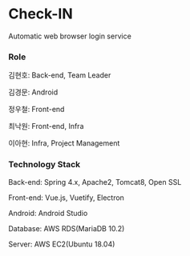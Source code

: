 # Check-IN
Automatic web browser login service

### Role

김현호: Back-end, Team Leader

김경문: Android

정우철: Front-end

최낙원: Front-end, Infra

이아현: Infra, Project Management


### Technology Stack

Back-end: Spring 4.x, Apache2, Tomcat8, Open SSL

Front-end: Vue.js, Vuetify, Electron

Android: Android Studio

Database: AWS RDS(MariaDB 10.2)

Server: AWS EC2(Ubuntu 18.04)

